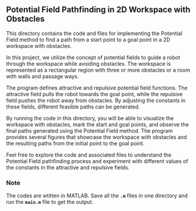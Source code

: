 ## Potential Field Pathfinding in 2D Workspace with Obstacles

This directory contains the code and files for implementing the Potential Field method to find a path from a start point to a goal point in a 2D workspace with obstacles.

In this project, we utilize the concept of potential fields to guide a robot through the workspace while avoiding obstacles. The workspace is represented as a rectangular region with three or more obstacles or a room with walls and passage ways.

The program defines attractive and repulsive potential field functions. The attractive field pulls the robot towards the goal point, while the repulsive field pushes the robot away from obstacles. By adjusting the constants in these fields, different feasible paths can be generated.

By running the code in this directory, you will be able to visualize the workspace with obstacles, mark the start and goal points, and observe the final paths generated using the Potential Field method. The program provides several figures that showcase the workspace with obstacles and the resulting paths from the initial point to the goal point.

Feel free to explore the code and associated files to understand the Potential Field pathfinding process and experiment with different values of the constants in the attractive and repulsive fields.

### Note

The codes are wtitten in MATLAB. Save all the **`.m`** files in one directory and run the **`main.m`** file to get the output.
